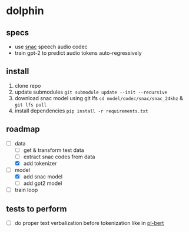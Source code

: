 # dolphin

## specs
- use [snac](https://github.com/hubertsiuzdak/snac) speech audio codec
- train gpt-2 to predict audio tokens auto-regressively

## install
1. clone repo
2. update submodules `git submodule update --init --recursive`
3. download snac model using git lfs `cd model/codec/snac/snac_24khz` & `git lfs pull` 
4. install dependencies `pip install -r requirements.txt`

## roadmap
- [ ] data
  - [ ] get & transform test data
  - [ ] extract snac codes from data
  - [x] add tokenizer
- [ ] model
  - [x] add snac model
  - [ ] add gpt2 model
- [ ] train loop

## tests to perform
- [ ] do proper text verbalization before tokenization like in [pl-bert](https://github.com/yl4579/PL-BERT/blob/main/text_normalize.py)